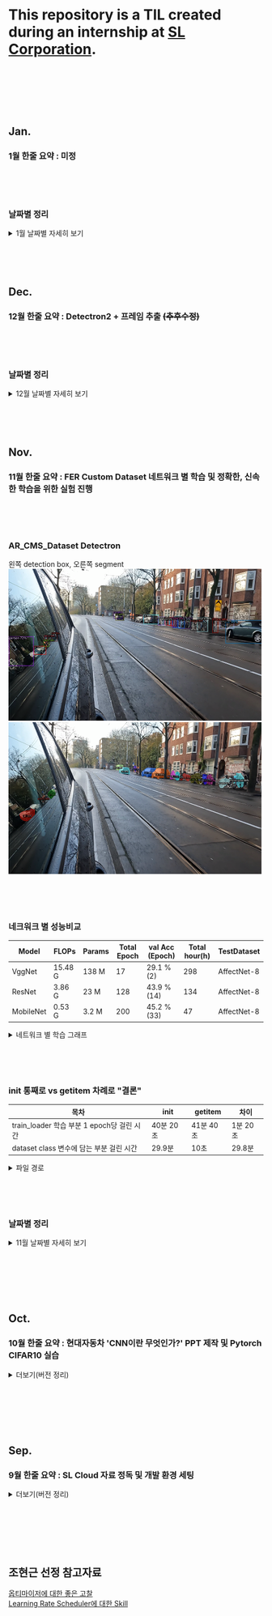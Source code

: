 # This repository is a TIL created during an internship at [SL Corporation](http://www.slworld.com/).


<br/><br/><br/><br/><br/>

## Jan.
### 1월 한줄 요약 : 미정


<br/><br/><br/>

### 날짜별 정리
<details>
<summary>1월 날짜별 자세히 보기</summary>

<br/><br/><br/>
### 1/17 (화)
--- 
#### already did
1. FER Frame 추출 code 돌리는 중
   - 10명 정도 남음. 내일 완성 가능.
2. H-Mobility **(목표)**
   - 노션정리
     - 자율주행 자동차 인지 기술 (기초) ~24차시까지 完
   - 강의수강
     - 자율주행 자동차 판단 기술 (기초) ~13차시까지 完

#### should do
동일


<br/><br/><br/>
### 1/16 (월)
--- 
#### already did
1. FER Frame 추출 code 돌리는 중
2. H-Mobility 노션 정리
   - 자율주행 자동차 인지 기술 (기초) ~12차시 完 

#### should do
동일


<br/><br/><br/>
### 1/13 (금)
--- 
#### already did
1. FER Frame 추출 code 작성 完
   - 소스코드 경로 : `/TIL/Internship/DMS2_SMU/FER-0~50.mp4.ipynb/FER-0~50.mp4.ipynb`
2. H-Mobility 노션 정리
   - 자율주행 자동차 기술 이해(공통) 完 

#### should do
1. mAP 포스팅 마무리 (~01/E)
2. 이코테 DFS 파트 포스팅 하기 (~01/E)
3. H-Mobility 수강 완료 하기 (~01/E)
   - 노션에 정리하기(~01/E)
4. FER Frame 추출 (상명대 건, ~01/13)
   - 월요일에 출근해서 Emotion 8classes에 대한 Valence 작성
   - 흥용 책임님 메일에 기준 작성 되어있으니 참고.


<br/><br/><br/>
### 1/12 (목)
--- 
#### already did
1. FER Frame 추출 code 작성 중
   - FaceDetection 안되면 커널 죽는 오류 해결 중


#### should do
1. 동일



<br/><br/><br/>
### 1/12 (목)
--- 
#### already did
1. FER Frame 추출 code 작성 중
   - dms2 가상환경 작업 완료
2. H-Mobility 수강
   - 인지 기술 (심화) 完
   - 판단 기초/심화 남음.

#### should do
1. 동일



<br/><br/><br/>
### 1/11 (수)
--- 
#### already did
1. FER Frame 추출 code 작성 중
   - 상명대 .h5 파일 활용 및 44명 데이터에 관한 Emotions, Valence 데이터를 .csv로 출력하는 것이 목표
   - `Internship/DMS2/readme.md` 에서 필요한 내용 있음
2. H-Mobility 수강
   - 인지 기술 (심화), ~12차시 完

#### should do
1. mAP 포스팅 마무리 (~01/E)
2. 이코테 DFS 파트 포스팅 하기 (~01/E)
3. H-Mobility 수강 완료 하기 (~01/E)
4. FER Frame 추출 (상명대 건, ~01/13)



<br/><br/><br/>
### 1/9 (월), 1/10 (화)
--- 
#### already did
1. AR CMS Frame 추출 code 작성 完
   - 태동 선임 Feedback(cap.set(-,-))기반 code 작성 完
2. H-Mobility 수강
   - 인지 기술 (심화), ~8차시 完

#### should do
1. mAP 포스팅 마무리 (~01/08)
2. 이코테 DFS 파트 포스팅 하기 (~01/08)
3. H-Mobility 수강 완료 하기 (~01/E)


<br/><br/><br/>
### 1/4 (수), 1/5 (목), 1/6(금)
--- 
#### already did
1. 잡일 하다가 시간 많이 지체됨(Excel 작업 + 물품 수령 + 노트북 교체 등)
2. AR CMS Frame 추출 코드 작성 중.
    - 뭐가 문제인지 모르겠음..(01/09 찾은 이유 : 전체 프레임 기준으로 다 확인하니까 3번파일 프레임인데 1번 파일에도 적용시켜서 그렇게 됨.)
    - 코드 한번 날아감.

#### should do
1. mAP 포스팅 마무리 (~01/08)
2. 이코테 DFS 파트 포스팅 하기 (~01/08)
3. H-Mobility 수강 완료 하기 (~01/E)
4. AR CMS Frame 추출 관련 코드 작성(~01/11)




<br/><br/><br/>
### 1/4 (수)
--- 
#### already did
1. H-Mobility 수강 중
   - 공통 完
   - 인지 기초 3/5 完
2. AR CMS Frame 추출 관련 싱크 맞추기
   - 흥용 책임님 excel file 기반 / 태동 선임님 .py file baseline

#### should do
1. mAP 포스팅 마무리 (~01/08)
2. 이코테 DFS 파트 포스팅 하기 (~01/08)
3. H-Mobility 수강 완료 하기 (~01/E)
4. AR CMS Frame 추출 관련 싱크 맞추기(~01/06)



<br/><br/><br/>
### 1/3 (화)
--- 
#### already did
1. H-Mobility 수강 중
   - 공통 完
   - 인지 기초 1/2 完

#### should do
1. mAP 포스팅 마무리 (~01/08)
2. 이코테 DFS 파트 포스팅 하기 (~01/08)
3. H-Mobility 수강 완료 하기 (~01/E)

<br/><br/><br/>
### 1/2 (월)
--- 
#### already did
1. 코너케이스 프레임 싱크 맞추기 完
   - LH / RH 정리 후 메일 송부 完

#### should do
1. mAP 포스팅 마무리
2. 이코테 DFS 파트 포스팅 하기
3. H-Mobility 수강 완료 하기





</details>









<br/><br/><br/>

## Dec.
### 12월 한줄 요약 : Detectron2 + 프레임 추출 ~~(추후수정)~~


<br/><br/><br/>

### 날짜별 정리
<details>
<summary>12월 날짜별 자세히 보기</summary>



<br/><br/><br/>
### 12/27 (화), 12/28 (수), 12/29 (목), 1/2 (월)
--- 
#### already did
1. AR_CMS 데이터셋 오/미인식 사례 frame별 검출 중
   - LH / RH 完
2. 코너케이스 프레임 싱크 맞추기 完
   - LH / RH 정리 후 메일 송부 完

#### should do
동일


<br/><br/><br/>
### 12/26 (월)
--- 
#### already did
1. AR_CMS 데이터셋 오/미인식 사례 frame별 검출 중
   - 11/18, 19, 20, 21, 22, 23, 24 half RH 完

#### should do
1. mAP 포스팅 마무리
2. 이코테 DFS 파트 포스팅 하기
3. DMS AR(BMW POC B) Dataset 구축 / CV22 출력 기반 코너케이스 추출
   - 팟 플레이어 재생 대기중 이슈 관련 프레임 싱크 맞추기 (양식 다시 주신대)
     


<br/><br/><br/>
### 12/23 (금)
--- 
#### already did
1. IoU 포스팅 마무리(그림만 수정) 完
2. AR_CMS 데이터셋 오/미인식 사례 frame별 검출 중
   - 11/18, 19, 20, 21, 22, 23half RH 完

#### should do
1. mAP 포스팅 마무리
2. 이코테 DFS 파트 포스팅 하기
3. DMS AR(BMW POC B) Dataset 구축 / CV22 출력 기반 코너케이스 추출
   - 팟플레이어 재생대기중 이슈 관련 프레임 싱크 맞추기
     - 흥용 책임님이 주신 template 수식 및 접근 방식 잘못된듯
       - 대안 : 직접 대조해야될 듯.




<br/><br/><br/>
### 12/20 (화), 12/21 (수), 12/22 (목)
--- 
#### already did
1. AR_CMS 데이터셋 오/미인식 사례 frame별 검출 중
   - 11/18, 19, 20, 21 RH 完
   - 11/22 RH 진행중 

#### should do
동일




<br/><br/><br/>
### 12/19 (월)
--- 
#### already did
1. AR_CMS 데이터셋 오/미인식 사례 frame별 검출 중
   - 11/18 RH 完
   - 11/19 RH 진행중
2. 이코테 DFS(스택, 큐, 재귀함수) 포스팅 

#### should do중
1. mAP 포스팅 마무리
2. IoU 포스팅 마무리 (그림 부분만 수정할 것)
3. 이코테 DFS 파트 포스팅 하기
4. AR_CMS 데이터셋 오/미인식 사례 frame별 검출하기
   - 하루에 1일.mp4 정도 될 것임.
   - 11월 18일 ~ 24일 / RH



<br/><br/><br/>
### 12/15, 12/16 (목, 금)
--- 
#### 평촌 출장
1. 증강현실 특허 워크샵 참석
2. 상명대학교 DMS2 중간보고 및 회의
3. 팀회식(빕스+크레이지)


<br/><br/><br/>
### 12/14 (수)
--- 
#### already did
1. AR_CMS 데이터셋 오/미인식 사례 frame별 검출중

#### should do
1. mAP 포스팅 마무리
2. IoU 포스팅 마무리 (그림 부분만 수정할 것)
3. 이코테 DFS 파트 포스팅 하기
4. AR_CMS 데이터셋 오/미인식 사례 frame별 검출하기
   - 하루에 1일.mp4 정도 될 것임.



<br/><br/><br/>
### 12/13 (화)
--- 
#### already did
1. 이코테 구현 파트 포스팅 完

#### should do
1. mAP 포스팅 마무리
2. IoU 포스팅 마무리 (그림 부분만 수정할 것)
3. 이코테 DFS 파트 포스팅 하기
4. AR_CMS 데이터셋 오/미인식 사례 frame별 검출하기
   - 하루에 1일.mp4 정도 될 것임.





<br/><br/><br/>
### 12/12 (월)
--- 
#### already did
1. 이코테 파이썬 문법 ~ 그리디 알고리즘 복습 완료.
   - 잘못된 부분 수정 + 내손으로 끝까지 푸는 좋은 시간이였음.
   <img src="./img/codingtest_review.png" width="400" height="600">

#### should do
1. mAP 포스팅 마무리
2. IoU 포스팅 마무리 (그림 부분만 수정할 것)
3. 이코테 구현 파트 포스팅하기




<br/><br/><br/>
### 12/9 (금)
--- 
#### already did
1. mAP 포스팅 2/3 완료
   - 아무 것도 모르는 사람에게 설명한다고 생각하고 글 적으니까 엄청 길어짐..
   - 그리고 뭔가 두서없이 적히는 듯
2. Detectron2 AR_CMS_RH Dataset 각 class별 객체 수 뽑아내는 중.
<br/>

#### should do
1. mAP 포스팅 (이번 주 내로)
2. IoU 포스팅 (그림 부분만 수정할 것)




<br/><br/><br/>
### 12/8 (목)
--- 
#### already did
1. mAP 포스팅 시작
2. IoU 포스팅 수정 (그림 해야됨)
<br/>

#### should do
1. mAP 포스팅 (이번 주 내로)
2. IoU 포스팅 (그림 부분만 수정할 것)




<br/><br/><br/>
### 12/7 (수)
---

#### already did
1. 터미널로 Detectron2 구동 할 수 있도록 PyCharm기반 세팅해보기 / **Complete, Customdemo.py Run시키면 됨**
   - argparse 공부
2. Detectron2 기반 6Classes 객체 수 검출 결과 공유 완료
<br/>

#### should do
1. mAP 포스팅 (이번 주 내로)
2. IoU 포스팅 (그림 부분만 수정할 것)
3. 터미널로 Detectron2 구동 할 수 있도록 PyCharm기반 세팅해보기
   - argparse 공부


<br/><br/><br/>
### 12/6 (화)
---

#### already did
1. IoU 포스팅 (그림 부분 빼고)

<br/>

#### should do
1. mAP 포스팅 (이번 주 내로)
2. IoU 포스팅 (그림 부분만 수정할 것)



<br/><br/><br/>
### 12/5 (월)
---

#### Detectron2 Detection
1. ~~AR CMS Dataset월/221124/LH *.MP4 File detection~~ ***complete***
2. ~~각 동영상의 Class 갯수를 프레임 누적을 통해서 Count 하는 방법 찾는 중~~ ***complete***
3. ~~각 동영상의 Class 갯수를 프레임 누적을 통해서 Count + text file로 저장하는 방법 찾는 중~~ ***complete***
    - 그러나, text file이 1epoch가 돌 때마다 텍스트를 "추가"하는 것으로 세팅했다고 생각했는데, text file이 갱신되는 현상 진행중.
      - 추후에 detectron2 다시 사용할 때 꼭 고려해서 수정할 것.

#### 상준 선임님께 보고하기 (보고 후 대기)
#### mAP, IoU 블로그 포스팅하기 (포스팅 중)



<br/><br/><br/>
### 12/2 (금)
---

#### Detectron2 Detection
1. ~~AR CMS Dataset/221124/LH *.MP4 File detection~~ ***complete***
2. ~~각 동영상의 Class 갯수를 프레임 누적을 통해서 Count 하는 방법 찾는 중~~ ***complete***
3. 각 동영상의 Class 갯수를 프레임 누적을 통해서 Count + text file로 저장하는 방법 찾는 중
   - Custom Class index (총 6Class)
     - 0 = person
     - 1 = bicycle
     - 2 = car
     - 3 = motorcycle
     - ~~4 = airplane~~
     - 5 = bus
     - ~~6 = train~~
     - 7 = truck



<br/><br/><br/>
### 12/1 (목)
---

#### Detectron2 Detection
1. ~~AR CMS Dataset/221124/LH *.MP4 File detection~~ complete
2. 각 동영상의 Class 갯수를 프레임 누적을 통해서 Count 하는 방법 찾는 중

</details>


<br/><br/><br/>
## Nov.
### 11월 한줄 요약 : FER Custom Dataset 네트워크 별 학습 및 정확한, 신속한 학습을 위한 실험 진행


<br/><br/><br/>



### AR_CMS_Dataset Detectron

왼쪽 detection box, 오른쪽 segment   
<img src="./img/detectron_detection.png" width="500" height="300">
<img src="./img/detectron_segment.png" width="500" height="300">


<br/><br/><br/>



### 네크워크 별 성능비교
|Model|FLOPs|Params|Total Epoch|val Acc (Epoch)|Total hour(h)|TestDataset|
|--|--|--|--|--|--|--|
|VggNet|15.48 G|138 M|17|29.1 % (2)|298|AffectNet-8|
|ResNet|3.86 G|23 M|128|43.9 % (14)|134|AffectNet-8|
|MobileNet|0.53 G|3.2 M|200|45.2 % (33)|47|AffectNet-8|

<details>
<summary>네트워크 별 학습 그래프</summary>

vgg, resnet, mobilenet순서   

<img src="./img/vgg_fer.png" width="300" height="300">
<img src="./img/resnet_fer_final.png" width="300" height="300">
<img src="./img/mobilenet_200epoch.png" width="300" height="300">
    
    vgg 재학습 후 고쳐야됨
</details>



<br/><br/><br/>



### init 통째로 vs getitem 차례로 "결론"


|목차|init|getitem|차이|
|--|--|--|--|
|train_loader 학습 부분 1 epoch당 걸린 시간|40분 20초|41분 40초|1분 20초|
|dataset class 변수에 담는 부분 걸린 시간|29.9분|10초|29.8분|
<details>
<summary>파일 경로</summary>

<br/>

`Internship/ResNet_FER/[11.24][ getitem차례로 ] ResNet.ipynb` <br/>
`Internship/ResNet_FER/[11.24][ init통째로 ] ResNet-dataloader부분 시간계산비교.ipynb` <br/>
</details>




<br/><br/><br/>



### 날짜별 정리
<details>
<summary>11월 날짜별 자세히 보기</summary>



<br/><br/><br/>
### 11/30 (수)
---

#### Detectron2 Detection

<br/>

1. AR CMS Dataset/221124/LH *.MP4 File Dectection부분만 진행(상준 선임님) ~~완료~~
    - Segmentation 말고.
    - 일단 1~2개 영상만 먼저 해보기.   
<br/>
    
`cd demo/`
<br/>    
`python demo.py --config-file ../configs/COCO-InstanceSegmentation/mask_rcnn_R_50_FPN_3x.yaml \
  --input input1.jpg input2.jpg \
  [--other-options]
  --opts MODEL.WEIGHTS detectron2://COCO-InstanceSegmentation/mask_rcnn_R_50_FPN_3x/137849600/model_final_f10217.pkl`
<br/>여기 위에부분 좀 고쳐서 돌리면 아래 그림 나옴.

    
    
<br/><br/>
    

왼쪽 detection box, 오른쪽 segment   
<img src="./img/detectron_detection.png" width="500" height="300">
<img src="./img/detectron_segment.png" width="500" height="300">

<br/>
2. 아래 class만 남기고 나머지 제외 + Frame Count로 class별 총 갯수 txt로 추출하기.<br/>

    - bicycle, person, car, bus, motorcycle, truck


    
<br/><br/><br/>
### 11/29 (화)
---

#### detectron2

<br/>

1. AR CMS Dataset/221124/LH *.MP4 File Detection부분만 진행(상준 선임님)
    - Segmentation 말고.
    - 일단 1~2개 영상만 먼저 해보기.
    
    
    
    
    
    
    
    
    
    
    
    
    

<br/><br/><br/>
### 11/28 (월)
---

#### init 통째로 vs getitem 차례로 "결론"


|목차|init|getitem|차이|
|--|--|--|--|
|train_loader 학습 부분 1 epoch당 걸린 시간|40분 20초|41분 40초|1분 20초|
|dataset class 변수에 담는 부분 걸린 시간|29.9분|10초|29.8분|

1. train_loader 부분 1 epoch당 약 `1분 20초` 정도 차이남.
2. dataset class 부분 약 `29.8분` 정도 차이남.
3. 학습 도중 정지 시키고 `jupyter notebook` 껏다 키니까 `tqdm` 다시 확인 못한다!!

<details>
<summary>파일 경로</summary>

<br/>

`Internship/ResNet_FER/[11.24][ getitem차례로 ] ResNet.ipynb` <br/>
`Internship/ResNet_FER/[11.24][ init통째로 ] ResNet-dataloader부분 시간계산비교.ipynb` <br/>
</details>

#### jupyter notebook에서 cv2.imshow()쓰면 kernel died !!
    대신 `from matplotlib import pyplot as plt`을 써야한다.
    

<br/><br/><br/>
### 11/25 (금) 연차
    ***대학연합특허셀럽캠프 장려상 !!***   
    ***연차 쓴 보람이 있다 !!***





<br/><br/><br/>
### 11/22(화), 11/23(수), 11/24(목)
---

#### 월요일 민규사원님 Feedback 4번
4. Dataloader부분, 아래의 1, 2의 시간 비교 해봐라
    1. init에서 통째로 load
        - class로 불러오는 곳 위 아래에 time 측정해서 정리하고 보여드리기
        1. train_set(28만 장)은 Kernel Dead, val_set(4천장)은 정상작동 가능 확인 (11/23(수))
            - Kernel Dead 타개를 위한 조치사항 ~~(아래를 해도 커널 계속 죽음)~~
                1. [c.NotebookApp.max_buffer_size =10000000000](https://min23th.tistory.com/11)
                2. [limit 500000수정](https://blog.hbsmith.io/too-many-open-files-%EC%97%90%EB%9F%AC-%EB%8C%80%EC%9D%91%EB%B2%95-9b388aea4d4e)
                    <details>
                    <summary>/etc/security/limits.conf</summary>
                    
                    <br/>
    
                    `* hard nofile 500000` <br/>
                    `* soft nofile 500000` <br/>
                    `root hard nofile 500000` <br/>
                    `root soft nofile 500000` <br/>
                    </details>

                3. if문으로 7만장 단위로 쪼개도 안됨.
                    <details>
                    <summary>free -mh 명령어 수행 결과</summary>

                    <br/>

                    ***평상 시***

                    |목차|total|used|free|shared|buff/cache|available|
                    |--|--|--|--|--|--|--|
                    |Mem|15 G|1.0 G|14 G|5.5 M|400 M|14 G|
                    |Swap|2.0 G|1.6 G|406 M|/|/|/|


                    <br/>

                    ***Dead kernel***

                    |목차|total|used|free|shared|buff/cache|available|
                    |--|--|--|--|--|--|--|
                    |Mem|15 G|15 G|141 M|8.9 M|98 M|18 M|
                    |Swap|2.0 G|2.0 G|0 B|/|/|/|
                    </details>

                4. ***다른 방법이 있는지 여쭤보기.***
                    - 이미지 init에서 불러오는게 28만장이라서 안되는 것 같다라고 말씀드리자 메모리 때문에 당연한거라고 하심.
                    - ~~(그럼 난 뭘하고 있던건지..?)~~
                    - 그래서 np.load만 init에서 진행해보라 하심.
                    - 즉, annotation npy file만 init에서 통째로 로드 하고 train코드에서 걸리는 시간 얼마나 줄어드는지(1), Dataset class load시 얼마나 걸리는지(2) 체크해서 말씀 드리기.
        
        2. init에서 label load 코드 정상 작동 확인 (11/24(목))
            - 그러나, getitem 차례로 load(134h), init 통째로 load(143h)으로 측정 되므로 `코드 검토` 및 `tqdm` 활용법 확인 중.
            - `tqdm` 활용법 숙지 완료.
            - 코드 수정을 통한 143h -> 137h로 성능 확보 but, 134시간 보다 단축될 수 있을 것으로 예상하기 때문에 아래 조치 중.
                1. 현재 num_workers 0으로 수정된 부분 확인 -> 2로 다시 고정(동일환경구축)
                2. `for step, batch in tqdm(enumerate(train_loader), desc="train_loader 1epoch"):`
                    - train_loader부분 집중적으로 보기 위한 tqdm설정.
                    - init통째로 vs getitem차례로 1epoch당 시간 측정중
                
                
                
     2. getitem에서 차례로
        - `tqdm` 라이브러리 사용법 익혀서 1 epoch당 걸리는 시간 측정해서 정리하고 보여드리기
            


<br/><br/><br/>
### 11/21(월)
---

#### 0. 잘 그려진 학습 그래프 + 표 정리하기 ==> 진행중
- valid loss 그래프 값들 튀는 이유 발견(`logit.max(1)`) ==> 아닐 수 도 있지만 유력해보임.
- 11/18 학습 중이던 vgg 그래프 이상 ==> 이유 찾아내고 재학습 필요함.

#### 1. loss 먼저 넣고 backward+step vs backward+step후 loss의 차이점을 찾아보라. ==> ~~완료(?)~~


#### 2. 11/14(월) 민규 사원님 Feedback의 결과에 대한 Feedback

1. loss 먼저 넣고 backward+step vs backward+step후 loss의 차이점을 찾아보라. ==> 완료
    - ***민규 사원님이 전달하고자 했던 메세지***
        - `학습(backward+step)을 다 시키고 loss를 출력하는 것 보다, loss를 다 출력하고 학습을 시키는 것이 더 정석이다.`
        - 크게 의미는 없지만, 정석? 관례?를 알려줄려고 했던 Feedback.
<details>
<img src="./img/resnet_fer_11.17_epoch_for문_안에_writer.png" width="300" height="300">
<img src="./img/resnet_loss접근 후 backward step.png" width="300" height="300"> <br/>
차이는 없는듯 보임.

- 이 항목도 다 됬다고 생각했는데...
    - `logit.max(1)` 이거 때문에 valid loss 값이 튀므로 다시 재학습해야 될 수도 있음.
    - 일단 해놨으니까, 해놓은 부분까지 정리 해놓겠음.
        - 경로 : "Internship/ResNet_FER/[11.17][loss.item()->train_loss 수정본][11.15][backward후 loss접근, Bad 예상] ResNet.ipynb"
        - 경로 : "Internship/ResNet_FER/[11.18][loss접근 후 backward+step] ResNet.ipynb"
</details>
    
2. train_loss_visual = loss.item() 이 아니라, = train_loss다. 고쳐라. ==> ~~완료~~
    - train loss 관련 추가된 사항.
        - `train_loss / batch[1].size(0)`이 아니라, `train_loss / total_cnt` 아닌지? ==> ㅇㅇ맞아.

3. 학습 시키고 valid loss 차이점 체크해봐라(because 원인 미상) ==> ~~아직도 모르겠음. valid 데이터셋 라벨링이 잘못된 것 때문인 것으로 추정됨.~~   
여하튼 1~3번 피드백이 찝찝하게 끝남. 지금 code 전체 수정하고 다시 물어봐야됨.
4. Dataloader부분, 아래의 1, 2의 시간 비교 해봐라
    1. init에서 통째로 load
        - class로 불러오는 곳 위 아래에 time 측정해서 정리하고 보여드리기
    2. getitem에서 차례로
        - `tqdm` 라이브러리 사용법 익혀서 1 epoch당 걸리는 시간 측정해서 정리하고 보여드리기



<br/><br/><br/>
### 11/18(금)
---

#### 0. Conv2d 실습
- 참고자료 :
    - https://gaussian37.github.io/dl-pytorch-conv2d/
    - [[딥러닝 일지] Conv2d 알아보기](https://blog.joonas.io/196?category=1016329)
- VGG code review.ipynb file 참고

#### 1. loss 먼저 넣고 backward+step vs backward+step후 loss의 차이점을 찾아보라. ==> 진행 중.
- 경로 : "Internship/ResNet_FER/[11.18][loss접근 후 backward+step] ResNet.ipynb"
#### 2. 잘 그려진 학습 그래프 + 표 정리하기 ==> 진행중
- 지금 vgg만 있으면 되기 때문에 vgg학습중 (11/18)
- 월요일에 출근해서 vgg 학습된거 확인하고 학습 그래프+표 정리 해내기.




<br/><br/><br/>
### 11/17(목)
---

<br/><br/>

#### 나는 Conv2d안에 숫자의 의미를 잘 모르며, 실습해보면서 output찍어봐야할 것 같다.
- 참고자료 : https://gaussian37.github.io/dl-pytorch-conv2d/
- VGG code review.ipynb file 참고

<br/><br/>

#### 11/17 발견사항 + 11/15 실험을 통해 알게된 부분 결론.
결론 : `step, batch For문이 아니라 Epoch for문에 tensorboard writer가 있어야한다.`

<br/><br/>



#### 11/17 발견사항 : 현재 실험 코드 차질 생김
[backward후 loss접근, Bad 예상+tensorboard for문안으로] ResNet.ipynb"   
[backward후 loss접근, Bad 예상] ResNet.ipynb"   
위 코드 파일 둘다 train_loss로 바꿔서 학습시켜야 했는데.,,,,,   
기존에 loss.item()으로 진행함...ㅠ...   
안돼ㅐㅐㅐㅐㅐ (~~다시 학습중.. // 11.18 학습 완료~~)

<details>
<summary>더보기(결과 그래프)</summary>

<!-- summary 아래 한칸 공백 두어야함 -->
### 왼쪽(Epoch for문 안에 writer), 오른쪽(step, batch for문 안에 writer)
<img src="./img/resnet_fer_11.17_epoch_for문_안에_writer.png" width="300" height="300">
<img src="./img/resnet_fer_11.17_step+batch_for문_안에_writer.png" width="300" height="300">

- Epoch for문 안에 writer 학습 코드 경로 : 
    - "Internship/ResNet_FER/[11.17][loss.item()->train_loss 수정본][11.15][backward후 loss접근, Bad 예상] ResNet.ipynb"   
- step, batch for문 안에 writer 학습 코드 경로 : 
    - "Internship/ResNet_FER/[11.17][loss.item()->train_loss 수정본][11.15][backward후 loss접근, Bad 예상+tensorboard for문안으로] ResNet.ipynb" </details>


<br/><br/>


#### 11/15 실험을 통해 알게된 부분.
1. ***step, batch For문 안에 writer*** VS ***Epoch For문 안에 writer***
    - step, batch For문이 아니라 Epoch for문에 tensorboard writer가 있어야한다.



<details>
<summary>더보기(결과 그래프)</summary>

<!-- summary 아래 한칸 공백 두어야함 -->
### 왼쪽(Epoch for문 안에 writer), 오른쪽(step, batch for문 안에 writer)
<img src="./img/resnet_11.15_backward+step후 loss접근.png" width="300" height="300">
<img src="./img/resnet_11.15_writer_in_step_batch_for.png" width="300" height="300">

- Epoch for문 안에 writer 학습 코드 경로 : 
    - "Internship/ResNet_FER/[11.15][backward후 loss접근, Bad 예상] ResNet.ipynb"   
- step, batch for문 안에 writer 학습 코드 경로 : 
    - "Internship/ResNet_FER/[11.15][backward후 loss접근, Bad 예상+tensorboard for문안으로] ResNet.ipynb" </details>






<br/><br/><br/>
### 11/15(화)
---
#### 상준 선임님 과제
1. MobileNet Epoch 끝까지 돌려서 보고하기. ***~~(11/18. 학습 끝)~~***

<details>
<summary>더보기(결과 그래프)</summary>

<!-- summary 아래 한칸 공백 두어야함 -->
### MobileNet
<img src="./img/mobilenet_200epoch.png" width="300" height="300">
    
- 학습 코드 경로 : 
    - "Internship/MoblieNet_FER/[11.15][상준선임님 과제] MobileNet.ipynb"   
</details>







    
    
<br/><br/><br/>
### 11/14(월)
---
#### 민규 사원님 Feedback   

1. loss 먼저 넣고 backward+step vs backward+step후 loss의 차이점을 찾아보라. ==> 11.18 진행 중.
2. train_loss_visual = loss.item() 이 아니라, = train_loss다. 고쳐라. ==> ~~완료~~
3. 학습 시키고 valid loss 차이점 체크해봐라(because 원인 미상) ==> 아직도 모르겠음. valid 데이터셋 라벨링이 잘못된 것 때문인 것으로 추정됨.
4. Dataloader부분, 아래의 1, 2의 시간 비교 해봐라 ==> 민규 사원님 출근하면 물어보기
    1. init에서 통째로 load
    2. getitem에서 차례로

<details>
<summary>더보기(결과 그래프)</summary>

<!-- summary 아래 한칸 공백 두어야함 -->
### "1 번 Feedback"의 결과

### "2 번 Feedback"의 결과
<img src="./img/resnet_fer_after_feedback.png" width="300" height="300"><br/>

긋긋긋 ~!   
vgg, resnet, mobilenet 모두 고침.
</details>







<br/><br/><br/>
### 11/11(금), 11/14(월)
---
|Model|FLOPs|Params|TestDataset|Total Epoch|val Acc (Epoch)|train Acc|총 학습 시간(h)|
|--|--|--|--|--|--|--|--|
|VggNet|15.48 G|138 M|AffectNet-8(상명대, 8-Labels)|17|29.1 % (2)|70.1 %|298|
|ResNet|3.86 G|23 M|AffectNet-8(상명대, 8-Labels)|35|43.9 % (15)|98.3 %|134|
|MobileNet|0.53 G|3.2 M|AffectNet-8(상명대, 8-Labels)|10|42.9 % (9)|- %|47|
|MobileNet|0.53 G|3.2 M|AffectNet-8(상명대, 8-Labels)|200|45.2 % (33)|95.9 %|47|

<details>
<summary>더보기(결과 그래프)</summary>

<!-- summary 아래 한칸 공백 두어야함 -->
### VggNet, ResNet, MobileNet 순서
<img src="./img/vgg_fer.png" width="300" height="300">
<img src="./img/resnet_fer.png" width="300" height="300">
<img src="./img/mobilenet_fer.png" width="300" height="300">

<br/>
    
### 11/15(화) 그래프 이상한 원인 확인.
1. train, valid loss 관련,
    - 학습은 잘 됬지만,, 그래프로 시각화 할 때 내가 잘못한 부분 :
        - `train_loss_visual = loss.item()` 부분 잘못 함. ==> `loss.item()`이 아니라, `train_loss`임. 

2. MobileNet train, val loss + acc 관련,
    - 모바일 넷 그래프를 보면, 혼자 이상한 그래프를 그리고 있다.
    - 코드가 다르기도 하지만, 가장 큰 이유는, learning rate scheduler에서 patience를 너무 낮게 설정해서 lr이 낮아졌고, 그 결과 그래프가 이상하게 나왔다.
    
<br/><br/>


- VggNet 파일 위치 : 
    - "Internship/VGG_FER/[11.11][tensorboard, 17에폭, valid acc 29%] VGG.ipynb"
- ResNet 파일 위치 : 
    - "Internship/ResNet_FER/[11.11][tensorboard, 35에폭, valid acc 43%] ResNet.ipynb"   
- MobileNet 파일 위치: 
    - "Internship/MobileNet_FER/[11.11][tensorboard, 200에폭, valid acc 45.2%] MobileNet.ipynb"</details>




<br/><br/><br/>
### 11/09(수), 11/10(목)   
---
현업에서 성능평가 진행시 아래 표와 같이 정리하여 보고한다.<br/>
|Model|FLOPs|Params|Accuracy(%)|TestDataset|
|--|--|--|--|--|
|EmoNet|16.94G|14 M|75.89|AffectNet-8(상명대, 8-Labels)|
|VggNet|---.---G|-- M|--.--|AffectNet-8(상명대, 8-Labels)|
|ResNet|---.---G|-- M|--.--|AffectNet-8(상명대, 8-Labels)|
<br/>
따라서, 내가 할 일은 아래와 같다.<br/>
1. tensorboard를 활용한 실시간 데이터 학습 점검하는 방법 숙지<br/>
2. Model, FLOPs, Params, Accuracy, TestDataset 작성해보기   




</details>



<br/><br/><br/><br/><br/>


    



## Oct.

### 10월 한줄 요약 : 현대자동차 'CNN이란 무엇인가?' PPT 제작 및 Pytorch CIFAR10 실습


<details>
<summary>더보기(버전 정리)</summary>

<!-- summary 아래 한칸 공백 두어야함 -->
목표 : 15333   
torch vision mnist dataset 불러오기   
classification cifar-100   

10/19(수) 아래 유튜브 정독 완료.   
https://www.youtube.com/watch?v=WjkXTZK3P0A&list=PLHOsBEAyYj3xf4i20sCA5o8MgVW5sIiHD&index=16

10/20(목) 유튜브 실습 + dataload + 전처리 포스팅하기.   
</details>








<br/><br/><br/><br/><br/>





## Sep.

### 9월 한줄 요약 : SL Cloud 자료 정독 및 개발 환경 세팅
<details>
<summary>더보기(버전 정리)</summary>

<!-- summary 아래 한칸 공백 두어야함 -->
* env py3.6 version 정리
    - torch : 1.10.0
    - 파이참 터미널 cuda : 9.1.85
    - 로컬 터미널 cuda : 10.2.89

* env py3.7 version 정리
    - torch : 1.7.0
    - 파이참 터미널 cuda : 9.1.85
    - 로컬 터미널 cuda : 10.2.89
</details>






<br/><br/><br/><br/><br/>


## 조현근 선정 참고자료
[옵티마이저에 대한 좋은 고찰](https://pozalabs.github.io/Optimizer/)   
[Learning Rate Scheduler에 대한 Skill](https://gaussian37.github.io/dl-pytorch-lr_scheduler/)
